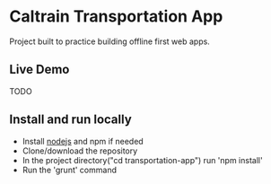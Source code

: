 # Caltrain Transportation App

Project built to practice building offline first web apps.

## Live Demo
TODO

## Install and run locally
+ Install [nodejs](https://nodejs.org/en/) and npm if needed
+ Clone/download the repository
+ In the project directory("cd transportation-app") run 'npm install'
+ Run the 'grunt' command
